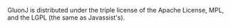 GluonJ is distributed under the triple license of the Apache License, MPL, and the LGPL (the same as Javassist's).

